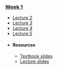 ### [Week 1](https://github.com/Schizoid-man/Obsidian-Notes/tree/36997528222f03dd4079648ee55197cbac348dea/DBMS%20course/Week%201)
- [Lecture 2](https://github.com/Schizoid-man/Obsidian-Notes/tree/36997528222f03dd4079648ee55197cbac348dea/DBMS%20course/Week%201/Lecture%202)
- [Lecture 3](https://github.com/Schizoid-man/Obsidian-Notes/tree/36997528222f03dd4079648ee55197cbac348dea/DBMS%20course/Week%201/Lecture%203)
- [Lecture 4](https://github.com/Schizoid-man/Obsidian-Notes/tree/36997528222f03dd4079648ee55197cbac348dea/DBMS%20course/Week%201/Lecture%204)
- [Lecture 5](https://github.com/Schizoid-man/Obsidian-Notes/tree/36997528222f03dd4079648ee55197cbac348dea/DBMS%20course/Week%201/Lecture%205)
- #### Resources
  - [Textbook slides](https://github.com/Schizoid-man/Obsidian-Notes/blob/c6481c4d322947b33098eff388f6fb73ae126426/DBMS%20course/Week%201/Introduction%20to%20DBMS%20(Unit%201).pdf)
  - [Lecture slides](https://github.com/Schizoid-man/Obsidian-Notes/blob/c6481c4d322947b33098eff388f6fb73ae126426/DBMS%20course/Week%201/Unit%201%20(contd).pdf)

